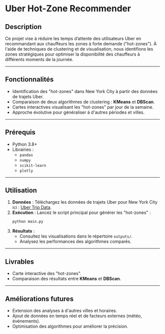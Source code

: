 # **Uber Hot-Zone Recommender**

## **Description**
Ce projet vise à réduire les temps d’attente des utilisateurs Uber en recommandant aux chauffeurs les zones à forte demande ("hot-zones"). À l'aide de techniques de clustering et de visualisation, nous identifions les zones stratégiques pour optimiser la disponibilité des chauffeurs à différents moments de la journée.

---

## **Fonctionnalités**
- Identification des "hot-zones" dans New York City à partir des données de trajets Uber.  
- Comparaison de deux algorithmes de clustering : **KMeans** et **DBScan**.  
- Cartes interactives visualisant les "hot-zones" par jour de la semaine.  
- Approche évolutive pour généraliser à d'autres périodes et villes.

---

## **Prérequis**
- Python 3.8+  
- Librairies :  
  - `pandas`  
  - `numpy`  
  - `scikit-learn`  
  - `plotly`  

---

## **Utilisation**
1. **Données** : Téléchargez les données de trajets Uber pour New York City ici : [Uber Trip Data](#).  
2. **Exécution** : Lancez le script principal pour générer les "hot-zones" :  
   ```bash
   python main.py
   ```  
3. **Résultats** :  
   - Consultez les visualisations dans le répertoire `outputs/`.  
   - Analysez les performances des algorithmes comparés.  

---

## **Livrables**
- Carte interactive des "hot-zones".  
- Comparaison des résultats entre **KMeans** et **DBScan**.  

---

## **Améliorations futures**
- Extension des analyses à d'autres villes et horaires.  
- Ajout de données en temps réel et de facteurs externes (météo, événements).  
- Optimisation des algorithmes pour améliorer la précision.
